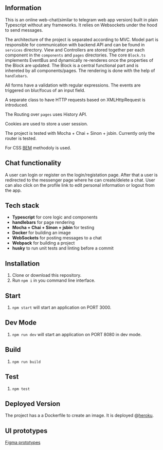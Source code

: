 ## Information

This is an online web-chat(similar to telegram web app version) built in plain Typescript without any frameworks. It relies on Websockets under the hood to send messages.

The architecture of the project is separated according to MVC.
Model part is responsible for communication with backend API and can be found in `services` directory.
View and Controllers are stored together per each component in the `components` and `pages` directories.
The core `Block.ts` implements EventBus and dynamically re-renderes once the properties of the Block are updated. The Block is a central functional part and is inhereted by all components/pages. 
The rendering is done with the help of `handlebars`.

All forms have a validation with regular expressions. The events are triggered on blur/focus of an input field.

A separate class to have HTTP requests based on XMLHttpRequest is introduced.

The Routing over `pages` uses History API.

Cookies are used to store a user session.

The project is tested with Mocha + Chai + Sinon + jsbin. Currently only the router is tested.

For CSS [BEM](https://en.bem.info/methodology/) methodoly is used.

## Chat functionality

A user can login or register on the login/registation page. 
After that a user is redirected to the messenger page where he can create/delete a chat.
User can also click on the profile link to edit personal information or logout from the app.

## Tech stack

* **Typescript** for core logic and components
* **handlebars** for page rendering
* **Mocha + Chai + Sinon + jsbin** for testing
* **Docker** for building an image
* **WebSockets** for posting messages to a chat
* **Webpack** for building a project
* **husky** to run unit tests and linting before a commit

## Installation

1. Clone or download this repository.
2. Run `npm i` in you command line interface.

## Start

1. `npm start` will start an application on PORT 3000.

## Dev Mode

1. `npm run dev` will start an application on PORT 8080 in dev mode.

## Build

1. `npm run build`

## Test

1. `npm test`

## Deployed Version
The project has a a Dockerfile to create an image. 
It is deployed @[heroku](https://telegram-like-messenger.herokuapp.com/).

## UI prototypes
[Figma prototypes](https://www.figma.com/file/0tnzcPJnhbMgOgE5XtB8qA/Chat-(Copy)?node-id=0%3A1)
